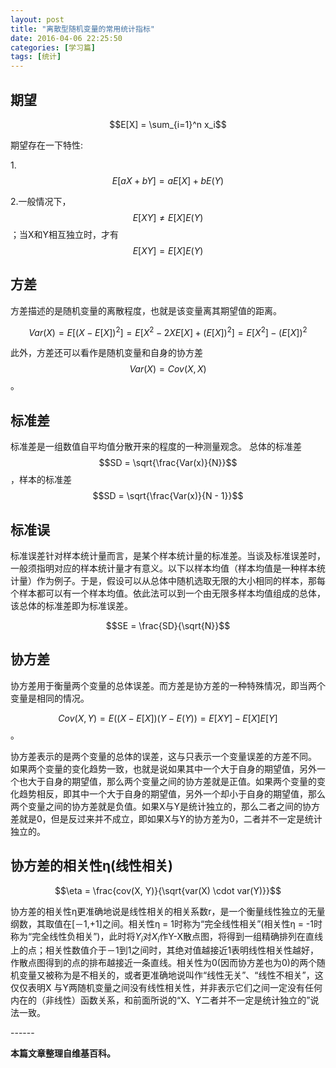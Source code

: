 ```yaml
---
layout: post
title: "离散型随机变量的常用统计指标"
date: 2016-04-06 22:25:50
categories: [学习篇]
tags: [统计]
---
```

## 期望

$$E[X] = \sum_{i=1}^n x_i$$

期望存在一下特性:

1.$$E[aX + bY] = aE[X] + bE(Y)$$

2.一般情况下，$$E[X Y] \neq E[X]E(Y)$$；当X和Y相互独立时，才有$$E[X Y] = E[X]E(Y)$$<!--more-->

## 方差
方差描述的是随机变量的离散程度，也就是该变量离其期望值的距离。

$$Var(X) = E[(X -E[X])^2] = E[X^{2} - 2X E[X] + (E[X])^{2}] = E[X^{2}] - (E[X])^{2}$$

此外，方差还可以看作是随机变量和自身的协方差$$Var(X) = Cov(X, X)$$。

## 标准差
标准差是一组数值自平均值分散开来的程度的一种测量观念。
总体的标准差$$SD = \sqrt{\frac{Var(x)}{N}}$$，样本的标准差$$SD = \sqrt{\frac{Var(x)}{N - 1}}$$

## 标准误
标准误差针对样本统计量而言，是某个样本统计量的标准差。当谈及标准误差时，一般须指明对应的样本统计量才有意义。以下以样本均值（样本均值是一种样本统计量）作为例子。于是，假设可以从总体中随机选取无限的大小相同的样本，那每个样本都可以有一个样本均值。依此法可以到一个由无限多样本均值组成的总体，该总体的标准差即为标准误差。

$$SE = \frac{SD}{\sqrt{N}}$$

## 协方差
协方差用于衡量两个变量的总体误差。而方差是协方差的一种特殊情况，即当两个变量是相同的情况。

$$Cov(X, Y) = E((X - E[X])(Y - E(Y)) = E[XY] - E[X] E[Y]$$。

协方差表示的是两个变量的总体的误差，这与只表示一个变量误差的方差不同。 如果两个变量的变化趋势一致，也就是说如果其中一个大于自身的期望值，另外一个也大于自身的期望值，那么两个变量之间的协方差就是正值。如果两个变量的变化趋势相反，即其中一个大于自身的期望值，另外一个却小于自身的期望值，那么两个变量之间的协方差就是负值。如果X与Y是统计独立的，那么二者之间的协方差就是0，但是反过来并不成立，即如果X与Y的协方差为0，二者并不一定是统计独立的。

## 协方差的相关性η(线性相关)

 $$\eta =  \frac{cov(X, Y)}{\sqrt{var(X) \cdot var(Y)}}$$

协方差的相关性η更准确地说是线性相关的相关系数r，是一个衡量线性独立的无量纲数，其取值在[－1,+1]之间。相关性η = 1时称为“完全线性相关”(相关性η = -1时称为“完全线性负相关”)，此时将$Y_{i}$对$X_{i}$作Y-X散点图，将得到一组精确排列在直线上的点；相关性数值介于－1到1之间时，其绝对值越接近1表明线性相关性越好，作散点图得到的点的排布越接近一条直线。相关性为0(因而协方差也为0)的两个随机变量又被称为是不相关的，或者更准确地说叫作“线性无关”、“线性不相关”，这仅仅表明X 与Y两随机变量之间没有线性相关性，并非表示它们之间一定没有任何内在的（非线性）函数关系，和前面所说的“X、Y二者并不一定是统计独立的”说法一致。

\------

**本篇文章整理自维基百科。**